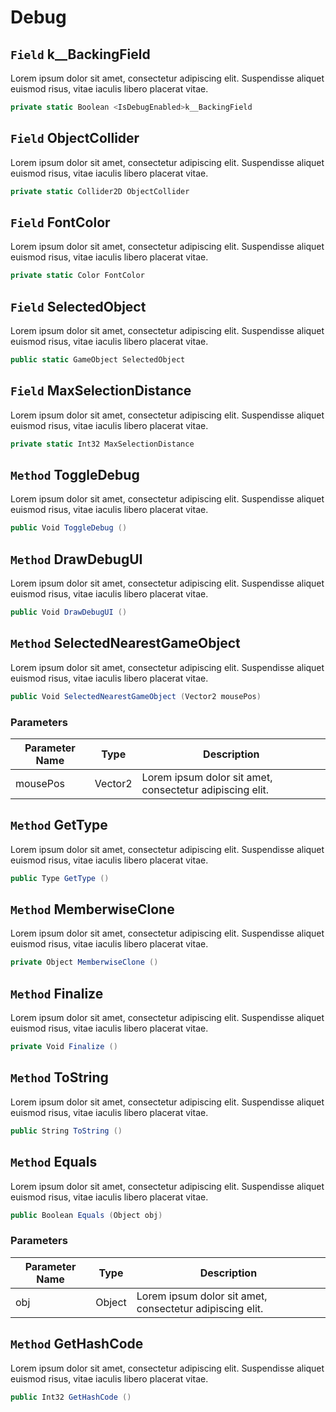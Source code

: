 # Debug

## `Field` <IsDebugEnabled>k__BackingField
Lorem ipsum dolor sit amet, consectetur adipiscing elit. Suspendisse aliquet euismod risus, vitae iaculis libero placerat vitae. 
```csharp
private static Boolean <IsDebugEnabled>k__BackingField
```


## `Field` ObjectCollider
Lorem ipsum dolor sit amet, consectetur adipiscing elit. Suspendisse aliquet euismod risus, vitae iaculis libero placerat vitae. 
```csharp
private static Collider2D ObjectCollider
```


## `Field` FontColor
Lorem ipsum dolor sit amet, consectetur adipiscing elit. Suspendisse aliquet euismod risus, vitae iaculis libero placerat vitae. 
```csharp
private static Color FontColor
```


## `Field` SelectedObject
Lorem ipsum dolor sit amet, consectetur adipiscing elit. Suspendisse aliquet euismod risus, vitae iaculis libero placerat vitae. 
```csharp
public static GameObject SelectedObject
```


## `Field` MaxSelectionDistance
Lorem ipsum dolor sit amet, consectetur adipiscing elit. Suspendisse aliquet euismod risus, vitae iaculis libero placerat vitae. 
```csharp
private static Int32 MaxSelectionDistance
```


## `Method` ToggleDebug
Lorem ipsum dolor sit amet, consectetur adipiscing elit. Suspendisse aliquet euismod risus, vitae iaculis libero placerat vitae. 
```csharp
public Void ToggleDebug ()
```


## `Method` DrawDebugUI
Lorem ipsum dolor sit amet, consectetur adipiscing elit. Suspendisse aliquet euismod risus, vitae iaculis libero placerat vitae. 
```csharp
public Void DrawDebugUI ()
```


## `Method` SelectedNearestGameObject
Lorem ipsum dolor sit amet, consectetur adipiscing elit. Suspendisse aliquet euismod risus, vitae iaculis libero placerat vitae. 
```csharp
public Void SelectedNearestGameObject (Vector2 mousePos)
```
### Parameters

| Parameter Name | Type | Description |
| --------- | --------- | --------- |
| mousePos | Vector2 | Lorem ipsum dolor sit amet, consectetur adipiscing elit. |


## `Method` GetType
Lorem ipsum dolor sit amet, consectetur adipiscing elit. Suspendisse aliquet euismod risus, vitae iaculis libero placerat vitae. 
```csharp
public Type GetType ()
```


## `Method` MemberwiseClone
Lorem ipsum dolor sit amet, consectetur adipiscing elit. Suspendisse aliquet euismod risus, vitae iaculis libero placerat vitae. 
```csharp
private Object MemberwiseClone ()
```


## `Method` Finalize
Lorem ipsum dolor sit amet, consectetur adipiscing elit. Suspendisse aliquet euismod risus, vitae iaculis libero placerat vitae. 
```csharp
private Void Finalize ()
```


## `Method` ToString
Lorem ipsum dolor sit amet, consectetur adipiscing elit. Suspendisse aliquet euismod risus, vitae iaculis libero placerat vitae. 
```csharp
public String ToString ()
```


## `Method` Equals
Lorem ipsum dolor sit amet, consectetur adipiscing elit. Suspendisse aliquet euismod risus, vitae iaculis libero placerat vitae. 
```csharp
public Boolean Equals (Object obj)
```
### Parameters

| Parameter Name | Type | Description |
| --------- | --------- | --------- |
| obj | Object | Lorem ipsum dolor sit amet, consectetur adipiscing elit. |


## `Method` GetHashCode
Lorem ipsum dolor sit amet, consectetur adipiscing elit. Suspendisse aliquet euismod risus, vitae iaculis libero placerat vitae. 
```csharp
public Int32 GetHashCode ()
```

